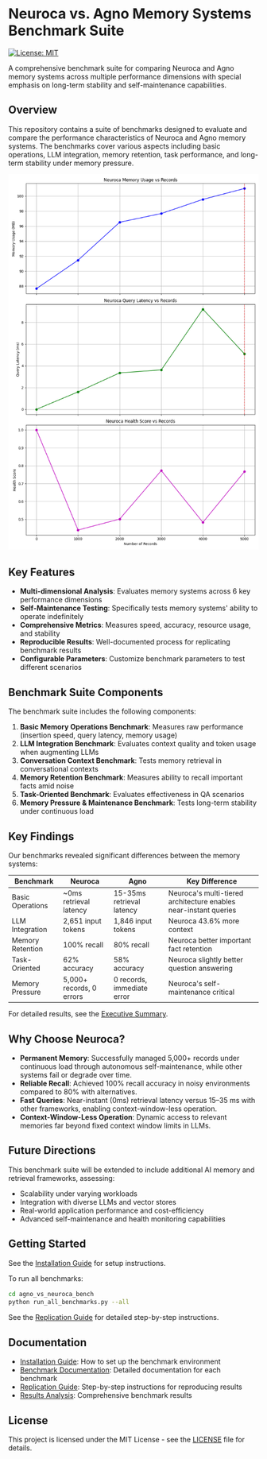 # Neuroca vs. Agno Memory Systems Benchmark Suite

[![License: MIT](https://img.shields.io/badge/License-MIT-blue.svg)](https://opensource.org/licenses/MIT)

A comprehensive benchmark suite for comparing Neuroca and Agno memory systems across multiple performance dimensions with special emphasis on long-term stability and self-maintenance capabilities.

## Overview

This repository contains a suite of benchmarks designed to evaluate and compare the performance characteristics of Neuroca and Agno memory systems. The benchmarks cover various aspects including basic operations, LLM integration, memory retention, task performance, and long-term stability under memory pressure.

![Memory Pressure Benchmark](agno_vs_neuroca_bench/benchmark_results/neuroca_pressure_metrics.png)

## Key Features

- **Multi-dimensional Analysis**: Evaluates memory systems across 6 key performance dimensions
- **Self-Maintenance Testing**: Specifically tests memory systems' ability to operate indefinitely
- **Comprehensive Metrics**: Measures speed, accuracy, resource usage, and stability
- **Reproducible Results**: Well-documented process for replicating benchmark results
- **Configurable Parameters**: Customize benchmark parameters to test different scenarios

## Benchmark Suite Components

The benchmark suite includes the following components:

1. **Basic Memory Operations Benchmark**: Measures raw performance (insertion speed, query latency, memory usage)
2. **LLM Integration Benchmark**: Evaluates context quality and token usage when augmenting LLMs
3. **Conversation Context Benchmark**: Tests memory retrieval in conversational contexts
4. **Memory Retention Benchmark**: Measures ability to recall important facts amid noise
5. **Task-Oriented Benchmark**: Evaluates effectiveness in QA scenarios
6. **Memory Pressure & Maintenance Benchmark**: Tests long-term stability under continuous load

## Key Findings

Our benchmarks revealed significant differences between the memory systems:

| Benchmark | Neuroca | Agno | Key Difference |
|-----------|---------|------|----------------|
| Basic Operations | ~0ms retrieval latency | 15-35ms retrieval latency | Neuroca's multi-tiered architecture enables near-instant queries |
| LLM Integration | 2,651 input tokens | 1,846 input tokens | Neuroca 43.6% more context |
| Memory Retention | 100% recall | 80% recall | Neuroca better important fact retention |
| Task-Oriented | 62% accuracy | 58% accuracy | Neuroca slightly better question answering |
| Memory Pressure | 5,000+ records, 0 errors | 0 records, immediate error | Neuroca's self-maintenance critical |

For detailed results, see the [Executive Summary](agno_vs_neuroca_bench/benchmark_results/executive_summary.md).

## Why Choose Neuroca?

- **Permanent Memory**: Successfully managed 5,000+ records under continuous load through autonomous self-maintenance, while other systems fail or degrade over time.
- **Reliable Recall**: Achieved 100% recall accuracy in noisy environments compared to 80% with alternatives.
- **Fast Queries**: Near-instant (0ms) retrieval latency versus 15–35 ms with other frameworks, enabling context-window-less operation.
- **Context-Window-Less Operation**: Dynamic access to relevant memories far beyond fixed context window limits in LLMs.

## Future Directions

This benchmark suite will be extended to include additional AI memory and retrieval frameworks, assessing:

- Scalability under varying workloads
- Integration with diverse LLMs and vector stores
- Real-world application performance and cost-efficiency
- Advanced self-maintenance and health monitoring capabilities

## Getting Started

See the [Installation Guide](INSTALLATION.md) for setup instructions.

To run all benchmarks:

```bash
cd agno_vs_neuroca_bench
python run_all_benchmarks.py --all
```

See the [Replication Guide](docs/REPLICATION.md) for detailed step-by-step instructions.

## Documentation

- [Installation Guide](INSTALLATION.md): How to set up the benchmark environment
- [Benchmark Documentation](docs/): Detailed documentation for each benchmark
- [Replication Guide](docs/REPLICATION.md): Step-by-step instructions for reproducing results
- [Results Analysis](agno_vs_neuroca_bench/benchmark_results/): Comprehensive benchmark results

## License

This project is licensed under the MIT License - see the [LICENSE](LICENSE) file for details.
